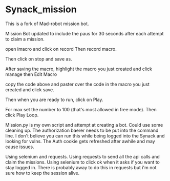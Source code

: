 # Synack_mission
This is a fork of Mad-robot mission bot.

Mission Bot updated to include the paus for 30 seconds after each attempt to claim a mission.

open imacro and click on record Then record macro.

Then click on stop and save as.

After saving the macro, highlight the macro you just created and click manage then Edit Macro

copy the code above and paster over the code in the macro you just created and click save.

Then when you are ready to run, click on Play.

For max set the number to 100 (that's most allowed in free mode). Then click Play Loop.



Mission.py
is my own script and attempt at creating a bot. Could use some cleaning up. The authorization baerer needs to be put into the command line. I don't believe you 
can run this while being logged into the Synack and looking for vulns. The Auth cookie gets refreshed after awhile and may cause issues.

Using selenium and requests. Using requests to send all the api calls and claim the missions. Using selenium to click ok when it asks if you want to stay logged in. There is probably away to do this in requests but i'm not sure how to keep the session alive.
